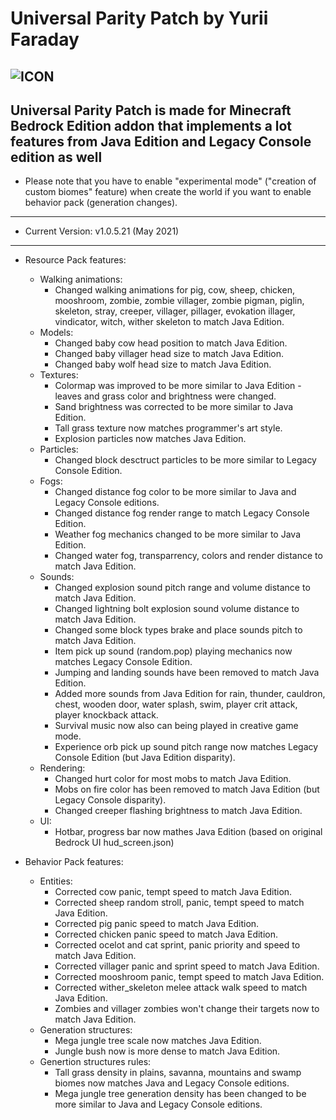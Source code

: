 # Universal Parity Patch by Yurii Faraday
![ICON](https://i114.fastpic.ru/big/2021/0502/37/e981b7eeafba65a6ae511704a61eb437.jpg)
-----------------------------
Universal Parity Patch is made for Minecraft Bedrock Edition addon that implements a lot features from Java Edition and Legacy Console edition as well
-----------------------------
* Please note that you have to enable "experimental mode" ("creation of custom biomes" feature) when create the world if you want to enable behavior pack (generation changes).
-----------------------------
* Current Version: v1.0.5.21 (May 2021)
-----------------------------
* Resource Pack features:
  * Walking animations:
      - Changed walking animations for pig, cow, sheep, chicken, mooshroom, zombie, zombie villager, zombie pigman, piglin, skeleton, stray, creeper, villager, pillager, evokation illager, vindicator, witch, wither skeleton to match Java Edition.
  * Models:
      - Changed baby cow head position to match Java Edition.
      - Changed baby villager head size to match Java Edition.
      - Changed baby wolf head size to match Java Edition.
  * Textures:
      - Colormap was improved to be more similar to Java Edition - leaves and grass color and brightness were changed.
      - Sand brightness was corrected to be more similar to Java Edition.
      - Tall grass texture now matches programmer's art style.
      - Explosion particles now matches Java Edition.
  * Particles:
      - Changed block desctruct particles to be more similar to Legacy Console Edition.
  * Fogs:
      - Changed distance fog color to be more similar to Java and Legacy Console editions.
      - Changed distance fog render range to match Legacy Console Edition.
      - Weather fog mechanics changed to be more similar to Java Edition. 
      - Changed water fog, transparrency, colors and render distance to match Java Edition.
  * Sounds:
      - Changed explosion sound pitch range and volume distance to match Java Edition.
      - Changed lightning bolt explosion sound volume distance to match Java Edition.
      - Changed some block types brake and place sounds pitch to match Java Edition.
      - Item pick up sound (random.pop) playing mechanics now matches Legacy Console Edition.
      - Jumping and landing sounds have been removed to match Java Edition.
      - Added more sounds from Java Edition for rain, thunder, cauldron, chest, wooden door, water splash, swim, player crit attack, player knockback attack.
      - Survival music now also can being played in creative game mode.
      - Experience orb pick up sound pitch range now matches Legacy Console Edition (but Java Edition disparity).
  * Rendering:
      - Changed hurt color for most mobs to match Java Edition.
      - Mobs on fire color has been removed to match Java Edition (but Legacy Console disparity).
      - Changed creeper flashing brightness to match Java Edition.
  * UI:
      - Hotbar, progress bar now mathes Java Edition (based on original Bedrock UI hud_screen.json)

* Behavior Pack features:
  * Entities:
      - Corrected cow panic, tempt speed to match Java Edition.
      - Corrected sheep random stroll, panic, tempt speed to match Java Edition.
      - Corrected pig panic speed to match Java Edition.
      - Corrected chicken panic speed to match Java Edition.
      - Corrected ocelot and cat sprint, panic priority and speed to match Java Edition.
      - Corrected villager panic and sprint speed to match Java Edition.
      - Corrected mooshroom panic, tempt speed to match Java Edition.
      - Corrected wither_skeleton melee attack walk speed to match Java Edition.
      - Zombies and villager zombies won't change their targets now to match Java Edition.
  * Generation structures:
      - Mega jungle tree scale now matches Java Edition.
      - Jungle bush now is more dense to match Java Edition.
  * Genertion structures rules:
      - Tall grass density in plains, savanna, mountains and swamp biomes now matches Java and Legacy Console editions.
      - Mega jungle tree generation density has been changed to be more similar to Java and Legacy Console editions. 
